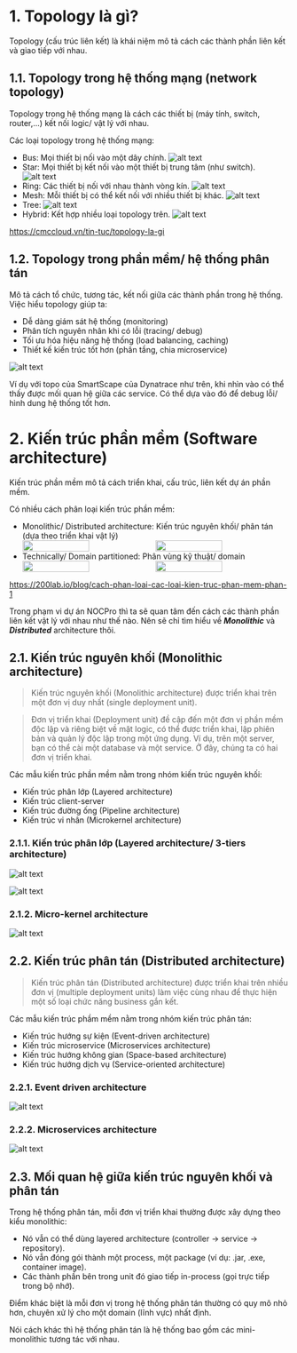 # 1. Topology là gì?
Topology (cấu trúc liên kết) là khái niệm mô tả cách các thành phần liên kết và giao tiếp với nhau.

## 1.1. Topology trong hệ thống mạng (network topology)
Topology trong hệ thống mạng là cách các thiết bị (máy tính, switch, router,...) kết nối logic/ vật lý với nhau.

Các loại topology trong hệ thống mạng:
* Bus: Mọi thiết bị nối vào một dây chính.
  ![alt text](image-1.png)
* Star: Mọi thiết bị kết nối vào một thiết bị trung tâm (như switch).
  ![alt text](image-2.png)
* Ring: Các thiết bị nối với nhau thành vòng kín.
  ![alt text](image-3.png)
* Mesh: Mỗi thiết bị có thể kết nối với nhiều thiết bị khác.
  ![alt text](image-4.png)
* Tree: 
  ![alt text](image-5.png)
* Hybrid: Kết hợp nhiều loại topology trên.
  ![alt text](image-6.png)

https://cmccloud.vn/tin-tuc/topology-la-gi

## 1.2. Topology trong phần mềm/ hệ thống phân tán
Mô tả cách tổ chức, tương tác, kết nối giữa các thành phần trong hệ thống.
Việc hiểu topology giúp ta:
* Dễ dàng giám sát hệ thống (monitoring)
* Phân tích nguyên nhân khi có lỗi (tracing/ debug)
* Tối ưu hóa hiệu năng hệ thống (load balancing, caching)
* Thiết kế kiến trúc tốt hơn (phân tầng, chia microservice)

![alt text](image-7.png)

Ví dụ với topo của SmartScape của Dynatrace như trên, khi nhìn vào có thể thấy được mối quan hệ giữa các service. Có thể dựa vào đó để debug lỗi/ hình dung hệ thống tốt hơn.

# 2. Kiến trúc phần mềm (Software architecture)
Kiến trúc phần mềm mô tả cách triển khai, cấu trúc, liên kết dự án phần mềm.

Có nhiều cách phân loại kiến trúc phần mềm:
* Monolithic/ Distributed architecture: Kiến trúc nguyên khối/ phân tán (dựa theo triển khai vật lý)
  <div style="display: flex;">
    <img style="width: 50%;" src="image-12.png">
    <img style="width: 50%;" src="image-13.png">
  </div>
* Technically/ Domain partitioned: Phân vùng kỹ thuật/ domain 
  <div style="display: flex;">
    <img style="width: 50%;" src="image-14.png">
    <img style="width: 50%;" src="image-15.png">
  </div>

https://200lab.io/blog/cach-phan-loai-cac-loai-kien-truc-phan-mem-phan-1

Trong phạm vi dự án NOCPro thì ta sẽ quan tâm đến cách các thành phần liên kết vật lý với nhau như thế nào. Nên sẽ chỉ tìm hiểu về ***Monolithic*** và ***Distributed*** architecture thôi.

## 2.1. Kiến trúc nguyên khối (Monolithic architecture)

> Kiến trúc nguyên khối (Monolithic architecture) được triển khai trên một đơn vị duy nhất (single deployment unit).

> Đơn vị triển khai (Deployment unit) đề cập đến một đơn vị phần mềm độc lập và riêng biệt về mặt logic, có thể được triển khai, lập phiên bản và quản lý độc lập trong một ứng dụng. Ví dụ, trên một server, bạn có thể cài một database và một service. Ở đây, chúng ta có hai đơn vị triển khai.

Các mẫu kiến trúc phần mềm nằm trong nhóm kiến trúc nguyên khối:
- Kiến trúc phân lớp (Layered architecture)
- Kiến trúc client-server
- Kiến trúc đường ống (Pipeline architecture)
- Kiến trúc vi nhân (Microkernel architecture)

### 2.1.1. Kiến trúc phân lớp (Layered architecture/ 3-tiers architecture)
![alt text](image-8.png)

![alt text](image-9.png)

### 2.1.2. Micro-kernel architecture
![alt text](image-16.png)

## 2.2. Kiến trúc phân tán (Distributed architecture)
> Kiến trúc phân tán (Distributed architecture) được triển khai trên nhiều đơn vị (multiple deployment units) làm việc cùng nhau để thực hiện một số loại chức năng business gắn kết.

Các mẫu kiến trúc phầm mềm nằm trong nhóm kiến trúc phân tán:
- Kiến trúc hướng sự kiện (Event-driven architecture)
- Kiến trúc microservice (Microservices architecture)
- Kiến trúc hướng không gian (Space-based architecture)
- Kiến trúc hướng dịch vụ (Service-oriented architecture)

### 2.2.1. Event driven architecture
![alt text](image-10.png)

### 2.2.2. Microservices architecture
![alt text](image-17.png)

## 2.3. Mối quan hệ giữa kiến trúc nguyên khối và phân tán
Trong hệ thống phân tán, mỗi đơn vị triển khai thường được xây dựng theo kiểu monolithic:
* Nó vẫn có thể dùng layered architecture (controller → service → repository).
* Nó vẫn đóng gói thành một process, một package (ví dụ: .jar, .exe, container image).
* Các thành phần bên trong unit đó giao tiếp in-process (gọi trực tiếp trong bộ nhớ).

Điểm khác biệt là mỗi đơn vị trong hệ thống phân tán thường có quy mô nhỏ hơn, chuyên xử lý cho một domain (lĩnh vực) nhất định.

Nói cách khác thì hệ thống phân tán là hệ thống bao gồm các mini-monolithic tương tác với nhau.

